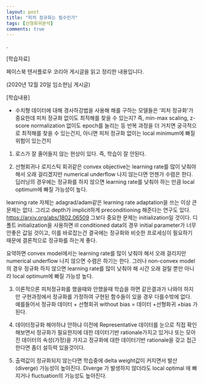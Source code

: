 ```yaml
---
layout: post
title: "피처 정규화는 필수인가"
tags: [선형회귀분석]
comments: true
---
```


.

[학습자료]

페이스북 텐서플로우 코리아 게시글을 읽고 정리한 내용입니다.

(2020년 12월 20일 임소현님 게시글)

[학습내용]

- 수치형 데이터에 대해 경사하강법을 사용해 해를 구하는 모델들은 '피처 정규화'가 중요한데 피처 정규화 없이도 최적해를 찾을 수 있는지? 즉, min-max scaling, z-score normalization 없이도 epoch를 늘리는 등 반복 과정을 더 거치면 궁극적으로 최적해를 찾을 수 있는건지, 아니면 피처 정규화 없이는 local minimum에 빠질 위험이 있는건지

1) 로스가 잘 줄어들지 않는 현상이 있다. 즉, 학습이 잘 안된다.

2) 선형회귀나 로지스틱 회귀같은 convex objective는 learning rate를 많이 낮춰야 해서 오래 걸리겠지만 numerical underflow 나지 않는다면 언젠가 수렴은 한다. 딥러닝의 경우에는 정규화를 하지 않으면 learning rate를 낮춰야 하는 만큼 local optimum에 빠질 가능성이 높다.

learning rate 자체는 adagrad/adam같은 learning rate adaptation을 쓰는 이상 큰 문제는 없다. 그리고 depth가 implicit하게 preconditioning 해준다는 연구도 있다. https://arxiv.org/abs/1802.06509 그보다 중요한 문제는 initialization일 것이다. 디폴트 initialization을 사용하면 ill conditioned data의 경우 initial parameter가 너무 안좋은 값일 것이고, 이를 바로잡는건 결국에는 정규화와 비슷한 프로세싱이 필요하기 때문에 결론적으로 정규화를 하는게 좋다.

요약하면 convex model에서는 learning rate를 많이 낮춰야 해서 오래 걸리지만 numerical underflow 나지 않으면 수렴은 하기는 한다. 그러나 non-convex model의 경우 정규화 하지 않으면 learning rate를 많이 낮춰야 해 시간 오래 걸릴 뿐만 아니라 local optimum에 빠질 가능성 높다.

3) 이론적으론 피처정규화를 했을때와 안했을때 학습을 하면 같은결과가 나와야 하지만 구현과정에서 정규화를 가정하여 구현된 함수들이 있을 경우 다를수밖에 없다. 예를들어서 정규화 데이터 + 선형회귀 without bias = 데이터 +선형화귀 +bias 가 된다.

4) 데이터정규화 해야하냐 안하냐 이전에 Representative 데이터를 눈으로 직접 확인해보면서 정규화가 필요한지에 대한 데이터기반 rationale가지고 있거나 또는 모아진 데이터의 속성(가정)을 가지고 정규화에 대한 데이터기반 rationale을 갖고 접근한다면 좀더 설득력 있을것이다.

5) 출력값이 정규화되지 않는다면 학습중에 delta weight값이 커지면서 발산(diverge) 가능성이 높아진다. Diverge 가 발생하지 않더라도 local optimal 에 빠지거나 fluctuation의 가능성도 높아진다.
